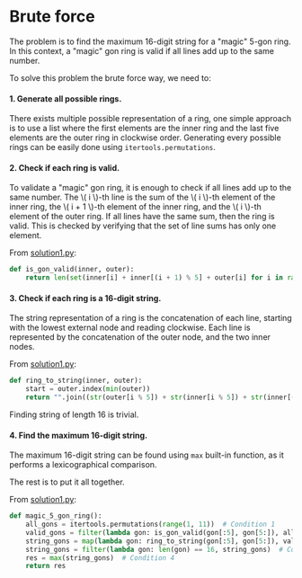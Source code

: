 # Brute force

The problem is to find the maximum 16-digit string for a "magic" 5-gon ring.
In this context, a "magic" gon ring is valid if all lines add up to the same number.

To solve this problem the brute force way, we need to:

#### 1. Generate all possible rings.

There exists multiple possible representation of a ring, one simple approach is to use a list where the first elements are the inner ring and the last five elements are the outer ring in clockwise order.
Generating every possible rings can be easily done using `itertools.permutations`.

#### 2. Check if each ring is valid.

To validate a "magic" gon ring, it is enough to check if all lines add up to the same number.
The \\( i \\)-th line is the sum of the \\( i \\)-th element of the inner ring, the \\( i + 1 \\)-th element of the inner ring, and the \\( i \\)-th element of the outer ring.
If all lines have the same sum, then the ring is valid.
This is checked by verifying that the set of line sums has only one element.

From [solution1.py](https://github.com/TurtleSmoke/Project-Euler/blob/main/problems/problem_0068/solution1.py):

```python
def is_gon_valid(inner, outer):
    return len(set(inner[i] + inner[(i + 1) % 5] + outer[i] for i in range(5))) == 1
```

#### 3. Check if each ring is a 16-digit string.

The string representation of a ring is the concatenation of each line, starting with the lowest external node and reading clockwise.
Each line is represented by the concatenation of the outer node, and the two inner nodes.

From [solution1.py](https://github.com/TurtleSmoke/Project-Euler/blob/main/problems/problem_0068/solution1.py):

```python
def ring_to_string(inner, outer):
    start = outer.index(min(outer))
    return "".join((str(outer[i % 5]) + str(inner[i % 5]) + str(inner[(i + 1) % 5]) for i in range(start, start + 5)))
```

Finding string of length 16 is trivial.

#### 4. Find the maximum 16-digit string.

The maximum 16-digit string can be found using `max` built-in function, as it performs a lexicographical comparison.

The rest is to put it all together.

From [solution1.py](https://github.com/TurtleSmoke/Project-Euler/blob/main/problems/problem_0068/solution1.py):

```python
def magic_5_gon_ring():
    all_gons = itertools.permutations(range(1, 11))  # Condition 1
    valid_gons = filter(lambda gon: is_gon_valid(gon[:5], gon[5:]), all_gons)  # Condition 2
    string_gons = map(lambda gon: ring_to_string(gon[:5], gon[5:]), valid_gons)
    string_gons = filter(lambda gon: len(gon) == 16, string_gons)  # Condition 3
    res = max(string_gons)  # Condition 4
    return res
```
